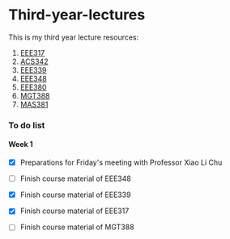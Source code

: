 # Third-year-lectures
This is my third year lecture resources:

1. [EEE317](https://github.com/lyb1234567/Third-year-lectures/tree/master/EEE317)
2. [ACS342](https://github.com/lyb1234567/Third-year-lectures/tree/master/ACS342)
3. [EEE339](https://github.com/lyb1234567/Third-year-lectures/tree/master/EEE339)
4. [EEE348](https://github.com/lyb1234567/Third-year-lectures/tree/master/EEE348)
5. [EEE380](https://github.com/lyb1234567/Third-year-lectures/tree/master/EEE380)
6. [MGT388](https://github.com/lyb1234567/Third-year-lectures/tree/master/MGT388)
7. [MAS381](https://github.com/lyb1234567/Third-year-lectures/tree/master/MAS381)



### To do list

#### Week 1

- [x] Preparations  for Friday's meeting with Professor Xiao Li Chu
- [ ] Finish course material of EEE348
- [x] Finish course material of EEE339
- [x] Finish course material of EEE317
- [ ] Finish course material of MGT388

